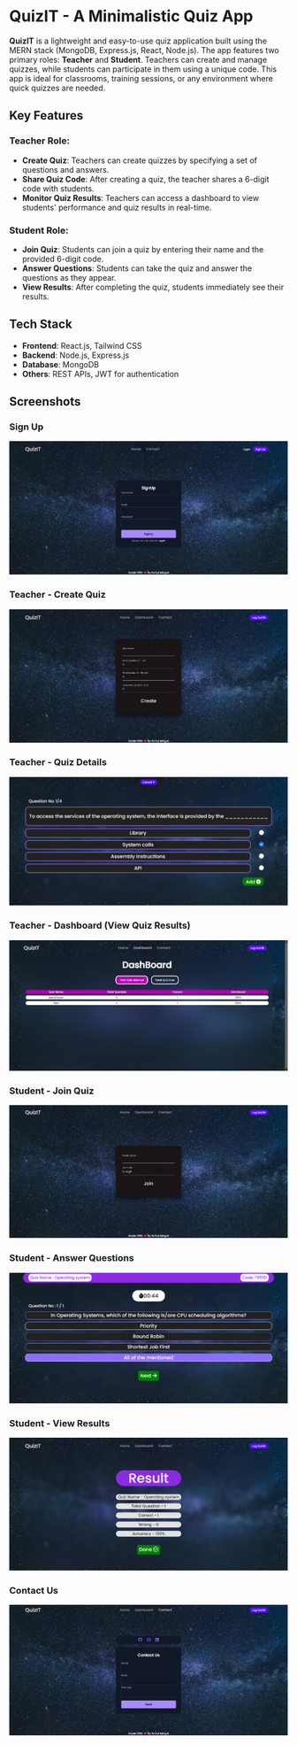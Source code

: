 # QuizIT - A Minimalistic Quiz App

**QuizIT** is a lightweight and easy-to-use quiz application built using the MERN stack (MongoDB, Express.js, React, Node.js). The app features two primary roles: **Teacher** and **Student**. Teachers can create and manage quizzes, while students can participate in them using a unique code. This app is ideal for classrooms, training sessions, or any environment where quick quizzes are needed.

## Key Features

### Teacher Role:
- **Create Quiz**: Teachers can create quizzes by specifying a set of questions and answers.
- **Share Quiz Code**: After creating a quiz, the teacher shares a 6-digit code with students.
- **Monitor Quiz Results**: Teachers can access a dashboard to view students' performance and quiz results in real-time.

### Student Role:
- **Join Quiz**: Students can join a quiz by entering their name and the provided 6-digit code.
- **Answer Questions**: Students can take the quiz and answer the questions as they appear.
- **View Results**: After completing the quiz, students immediately see their results.

## Tech Stack
- **Frontend**: React.js, Tailwind CSS
- **Backend**: Node.js, Express.js
- **Database**: MongoDB
- **Others**: REST APIs, JWT for authentication

## Screenshots

### Sign Up
![alt text](image.png)

### Teacher - Create Quiz
![alt text](image-1.png)

### Teacher - Quiz Details
![alt text](image-2.png)

### Teacher - Dashboard (View Quiz Results)
![alt text](image-3.png)

### Student - Join Quiz
![alt text](image-4.png)

### Student - Answer Questions
![alt text](image-5.png)

### Student - View Results
![alt text](image-6.png)

### Contact Us
![alt text](image-7.png)
